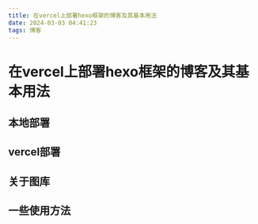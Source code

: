 ```yaml
---
title: 在vercel上部署hexo框架的博客及其基本用法
date: 2024-03-03 04:41:23
tags: 博客
---
```

# 在vercel上部署hexo框架的博客及其基本用法

## 本地部署

## vercel部署

## 关于图库

## 一些使用方法

